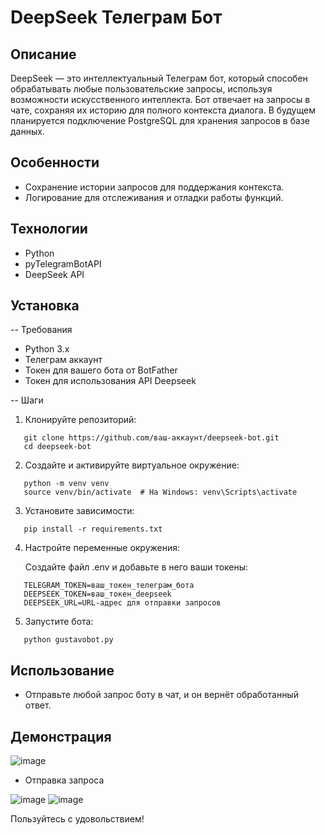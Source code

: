 # DeepSeek Телеграм Бот

## Описание

DeepSeek — это интеллектуальный Телеграм бот, который способен обрабатывать любые пользовательские запросы, используя возможности искусственного интеллекта. Бот отвечает на запросы в чате, сохраняя их историю для полного контекста диалога. В будущем планируется подключение PostgreSQL для хранения запросов в базе данных.

## Особенности

- Сохранение истории запросов для поддержания контекста.
- Логирование для отслеживания и отладки работы функций.

## Технологии

- Python
- pyTelegramBotAPI
- DeepSeek API

## Установка

-- Требования

- Python 3.x
- Телеграм аккаунт
- Токен для вашего бота от BotFather
- Токен для использования API Deepseek

-- Шаги

1. Клонируйте репозиторий:

   
```
   git clone https://github.com/ваш-аккаунт/deepseek-bot.git
   cd deepseek-bot
```
   

2. Создайте и активируйте виртуальное окружение:

   
```
   python -m venv venv
   source venv/bin/activate  # На Windows: venv\Scripts\activate
```

3. Установите зависимости:

   
```
   pip install -r requirements.txt
```

4. Настройте переменные окружения:

   Создайте файл .env и добавьте в него ваши токены:

```   
   TELEGRAM_TOKEN=ваш_токен_телеграм_бота
   DEEPSEEK_TOKEN=ваш_токен_deepseek
   DEEPSEEK_URL=URL-адрес для отправки запросов
```   

5. Запустите бота:

   
```
   python gustavobot.py
```

## Использование

- Отправьте любой запрос боту в чат, и он вернёт обработанный ответ.

## Демонстрация

![image](https://github.com/user-attachments/assets/60a5804b-661e-4675-bf25-2687930414bb)

- Отправка запроса
  
![image](https://github.com/user-attachments/assets/f4ea1fc1-3061-4b3a-90e2-791573f6c992)
![image](https://github.com/user-attachments/assets/9f79f594-5238-4d60-be40-a692b6099695)



Пользуйтесь с удовольствием!
